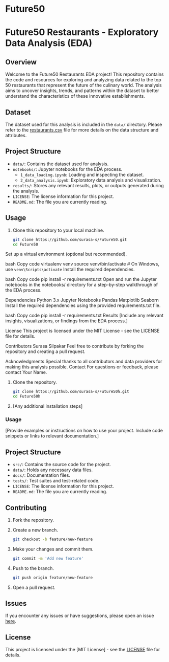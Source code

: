 # Future50

# Future50 Restaurants - Exploratory Data Analysis (EDA)

## Overview
Welcome to the Future50 Restaurants EDA project! This repository contains the code and resources for exploring and analyzing data related to the top 50 restaurants that represent the future of the culinary world. The analysis aims to uncover insights, trends, and patterns within the dataset to better understand the characteristics of these innovative establishments.

## Dataset
The dataset used for this analysis is included in the `data/` directory. Please refer to the [restaurants.csv](data/restaurants.csv) file for more details on the data structure and attributes.

## Project Structure
- `data/`: Contains the dataset used for analysis.
- `notebooks/`: Jupyter notebooks for the EDA process.
  - `1_data_loading.ipynb`: Loading and inspecting the dataset.
  - `2_data_analysis.ipynb`: Exploratory data analysis and visualization.
- `results/`: Stores any relevant results, plots, or outputs generated during the analysis.
- `LICENSE`: The license information for this project.
- `README.md`: The file you are currently reading.

## Usage
1. Clone this repository to your local machine.
   ```bash
   git clone https://github.com/surasa-s/Future50.git
   cd Future50
Set up a virtual environment (optional but recommended).

bash
Copy code
virtualenv venv
source venv/bin/activate  # On Windows, use `venv\Scripts\activate`
Install the required dependencies.

bash
Copy code
pip install -r requirements.txt
Open and run the Jupyter notebooks in the notebooks/ directory for a step-by-step walkthrough of the EDA process.

Dependencies
Python 3.x
Jupyter Notebooks
Pandas
Matplotlib
Seaborn
Install the required dependencies using the provided requirements.txt file.

bash
Copy code
pip install -r requirements.txt
Results
[Include any relevant insights, visualizations, or findings from the EDA process.]

License
This project is licensed under the MIT License - see the LICENSE file for details.

Contributors
Surasa Silpakar
Feel free to contribute by forking the repository and creating a pull request.

Acknowledgments
Special thanks to all contributors and data providers for making this analysis possible.
Contact
For questions or feedback, please contact Your Name.
1. Clone the repository.
    ```bash
    git clone https://github.com/surasa-s/Future50h.git
    cd Future50h
    ```

2. [Any additional installation steps]

### Usage
[Provide examples or instructions on how to use your project. Include code snippets or links to relevant documentation.]

## Project Structure
- `src/`: Contains the source code for the project.
- `data/`: Holds any necessary data files.
- `docs/`: Documentation files.
- `tests/`: Test suites and test-related code.
- `LICENSE`: The license information for this project.
- `README.md`: The file you are currently reading.

## Contributing
1. Fork the repository.
2. Create a new branch.
    ```bash
    git checkout -b feature/new-feature
    ```

3. Make your changes and commit them.
    ```bash
    git commit -m 'Add new feature'
    ```

4. Push to the branch.
    ```bash
    git push origin feature/new-feature
    ```

5. Open a pull request.

## Issues
If you encounter any issues or have suggestions, please open an issue [here](https://github.com/surasa-s/Future50h/issues).

## License
This project is licensed under the [MIT License] - see the [LICENSE](LICENSE) file for details.
